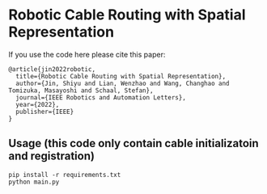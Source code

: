 # Robotic Cable Routing with Spatial Representation

If you use the code here please cite this paper:

    @article{jin2022robotic,
      title={Robotic Cable Routing with Spatial Representation},
      author={Jin, Shiyu and Lian, Wenzhao and Wang, Changhao and Tomizuka, Masayoshi and Schaal, Stefan},
      journal={IEEE Robotics and Automation Letters},
      year={2022},
      publisher={IEEE}
    }

## Usage (this code only contain cable initializatoin and registration)

    pip install -r requirements.txt 
    python main.py
